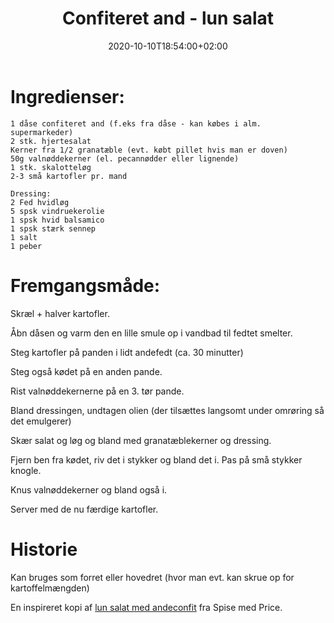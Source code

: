 ﻿---
title: "Confiteret and - lun salat"
date: 2020-10-10T18:54:00+02:00
draft: false
---
# Ingredienser:

```
1 dåse confiteret and (f.eks fra dåse - kan købes i alm. supermarkeder)
2 stk. hjertesalat
Kerner fra 1/2 granatæble (evt. købt pillet hvis man er doven)
50g valnøddekerner (el. pecannødder eller lignende)
1 stk. skalotteløg
2-3 små kartofler pr. mand

Dressing:
2 Fed hvidløg
5 spsk vindruekerolie
1 spsk hvid balsamico
1 spsk stærk sennep
1 salt
1 peber
```

# Fremgangsmåde:

Skræl + halver kartofler.

Åbn dåsen og varm den en lille smule op i vandbad til fedtet smelter. 

Steg kartofler på panden i lidt andefedt (ca. 30 minutter)

Steg også kødet på en anden pande. 

Rist valnøddekernerne på en 3. tør pande.

Bland dressingen, undtagen olien (der tilsættes langsomt under omrøring så det emulgerer)

Skær salat og løg og bland med granatæblekerner og dressing.

Fjern ben fra kødet, riv det i stykker og bland det i. Pas på små stykker knogle.

Knus valnøddekerner og bland også i.

Server med de nu færdige kartofler.

# Historie

Kan bruges som forret eller hovedret (hvor man evt. kan skrue op for kartoffelmængden)

En inspireret kopi af [lun salat med andeconfit](https://www.dr.dk/mad/opskrift/lun-salat-med-andeconfit) fra Spise med Price.